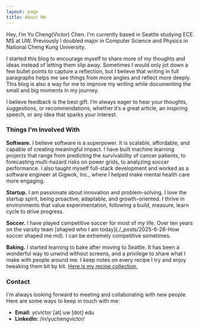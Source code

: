 ```yaml
---
layout: page
title: About Me
---
```


Hey, I’m Yu Cheng(Victor) Chen.  I'm currently based in Seattle studying ECE MS at UW.
Previously I doubled major in Computer Science and Physics in National Cheng Kung University.

I started this blog to encourage myself to share more of my thoughts and ideas instead of letting them slip away. Sometimes I would only jot down a few bullet points to capture a reflection, but I believe that writing in full paragraphs helps me see things from more angles and reflect more deeply. This blog is also a way for me to improve my writing while documenting the small and big moments in my journey.

I believe feedback is the best gift. I’m always eager to hear your thoughts, suggestions, or recommendations, whether it’s a great article, an inspiring speech, or any idea that sparks your interest.

### Things I'm Involved With

**Software.** I believe software is a superpower. It is scalable, affordable, and capable of creating meaningful impact. I have built machine learning projects that range from predicting the survivability of cancer patients, to forecasting multi-hazard risks on power grids, to analyzing soccer performance. I also taught myself full-stack development and worked as a software engineer at Gigwok, Inc., where I helped make mental health care more engaging.

**Startup.** I am passionate about innovation and problem-solving. I love the startup spirit, being proactive, adaptable, and growth-oriented. I thrive in environments that value experimentation, following a build, measure, learn cycle to drive progress.

**Soccer.** I have played competitive soccer for most of my life. Over ten years on the varsity team [shaped who I am today](./_posts/2025-6-26-How soccer shaped me.md). I can be extremely competitive sometimes.

**Baking.** I started learning to bake after moving to Seattle. It has been a wonderful way to unwind without screens, and a privilege to share what I make with people around me. I keep notes on every recipe I try and enjoy tweaking them bit by bit. [Here is my recipe collection.](/baking-recipes/)

### Contact

I'm always looking forward to meeting and collaborating with new people.
Here are some ways to keep in touch with me:

- **Email:** ycvictor [at] uw [dot] edu
- **LinkedIn:** /in/yuchengvictor/